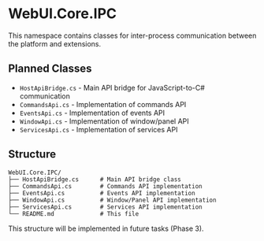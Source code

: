 # WebUI.Core.IPC

This namespace contains classes for inter-process communication between the platform and extensions.

## Planned Classes

- `HostApiBridge.cs` - Main API bridge for JavaScript-to-C# communication
- `CommandsApi.cs` - Implementation of commands API
- `EventsApi.cs` - Implementation of events API
- `WindowApi.cs` - Implementation of window/panel API
- `ServicesApi.cs` - Implementation of services API

## Structure

```
WebUI.Core.IPC/
├── HostApiBridge.cs      # Main API bridge class
├── CommandsApi.cs        # Commands API implementation
├── EventsApi.cs          # Events API implementation
├── WindowApi.cs          # Window/Panel API implementation
├── ServicesApi.cs        # Services API implementation
└── README.md             # This file
```

This structure will be implemented in future tasks (Phase 3). 